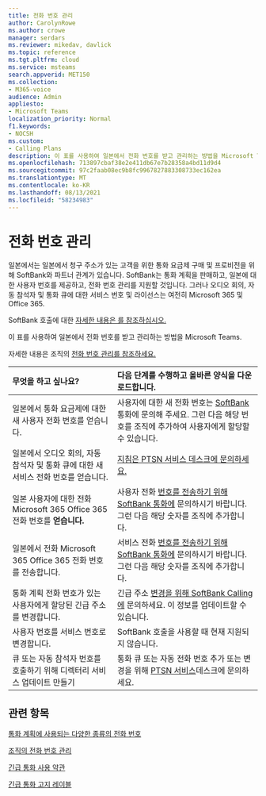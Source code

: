 ```yaml
---
title: 전화 번호 관리
author: CarolynRowe
ms.author: crowe
manager: serdars
ms.reviewer: mikedav, davlick
ms.topic: reference
ms.tgt.pltfrm: cloud
ms.service: msteams
search.appverid: MET150
ms.collection:
- M365-voice
audience: Admin
appliesto:
- Microsoft Teams
localization_priority: Normal
f1.keywords:
- NOCSH
ms.custom:
- Calling Plans
description: 이 표를 사용하여 일본에서 전화 번호를 받고 관리하는 방법을 Microsoft Teams.
ms.openlocfilehash: 713897cbaf38e2e411db67e7b28358a4bd11d9d4
ms.sourcegitcommit: 97c2faab08ec9b8fc9967827883308733ec162ea
ms.translationtype: MT
ms.contentlocale: ko-KR
ms.lasthandoff: 08/13/2021
ms.locfileid: "58234983"
---
```

# <a name="phone-number-management-for-japan"></a>전화 번호 관리

일본에서는 일본에서 청구 주소가 있는 고객을 위한 통화 요금제 구매 및 프로비전을 위해 SoftBank와 파트너 관계가 있습니다. SoftBank는 통화 계획을 판매하고, 일본에 대한 사용자 번호를 제공하고, 전화 번호 관리를 지원할 것입니다. 그러나 오디오 회의, 자동 참석자 및 통화 큐에 대한 서비스 번호 및 라이선스는 여전히 Microsoft 365 및 Office 365.

SoftBank 호출에 대한 [자세한 내용은 를 참조하십시오.](https://aka.ms/SoftBankVoicePlan)

이 표를 사용하여 일본에서 전화 번호를 받고 관리하는 방법을 Microsoft Teams.

자세한 내용은 조직의 [전화 번호 관리를 참조하세요.](manage-phone-numbers-for-your-organization.md)
  
|**무엇을 하고 싶나요?**|**다음 단계를 수행하고 올바른 양식을 다운로드합니다.**|
|:-----|:-----|
|일본에서 통화 요금제에 대한 새 사용자 전화 번호를 얻습니다.|사용자에 대한 새 전화 번호는 [SoftBank](https://aka.ms/SoftBankVoicePlan) 통화에 문의해 주세요. 그런 다음 해당 번호를 조직에 추가하여 사용자에게 할당할 수 있습니다. <br/>
|일본에서 오디오 회의, 자동 참석자 및 통화 큐에 대한 새 서비스 전화 번호를 얻습니다.|[지침은 PTSN 서비스 데스크에 문의하세요.](contact-pstn-service-desk.md)|
|일본 사용자에 대한 전화 Microsoft 365 Office 365 전화 번호를 **얻습니다.**|사용자 전화 [번호를 전송하기 위해 SoftBank 통화에](https://aka.ms/SoftBankVoicePlan) 문의하시기 바랍니다. 그런 다음 해당 숫자를 조직에 추가합니다.  <br/> |
|일본에서 전화 Microsoft 365 Office 365 전화 번호를 전송합니다. |서비스 전화 [번호를 전송하기 위해 SoftBank 통화에](https://aka.ms/SoftBankVoicePlan) 문의하시기 바랍니다. 그런 다음 해당 숫자를 조직에 추가합니다.|
|통화 계획 전화 번호가 있는 사용자에게 할당된 긴급 주소를 변경합니다.|긴급 주소 [변경을 위해 SoftBank Calling에](https://aka.ms/SoftBankVoicePlan) 문의하세요. 이 정보를 업데이트할 수 있습니다.|
|사용자 번호를 서비스 번호로 변경합니다. |SoftBank 호출을 사용할 때 현재 지원되지 않습니다.|
|큐 또는 자동 참석자 번호를 호출하기 위해 디렉터리 서비스 업데이트 만들기|통화 큐 또는 자동 전화 번호 추가 또는 변경을 위해 [PTSN 서비스](contact-pstn-service-desk.md)데스크에 문의하세요. |

## <a name="related-topics"></a>관련 항목

[통화 계획에 사용되는 다양한 종류의 전화 번호](../different-kinds-of-phone-numbers-used-for-calling-plans.md)

[조직의 전화 번호 관리](manage-phone-numbers-for-your-organization.md)

[긴급 통화 사용 약관](../emergency-calling-terms-and-conditions.md)

[긴급 통화 고지 레이블](https://download.microsoft.com/download/a/8/0/a807c43d-2177-4fe0-8732-86b3784ae6e5/emergency-calling-label-(en-us)-(v.1.0).zip)
